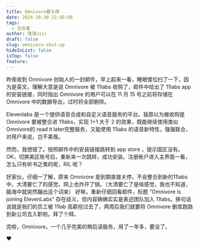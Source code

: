 ```yaml
---
title: Omnivore要关停
date: 2024-10-30 22:45:08
tags:
  - 无穷事
author: 落落vici
draft: false
slug: omnivore-shut-up
hideInList: false
isTop: false
feature:
---
```

昨夜收到 Omnivore 创始人的一封邮件，早上起来一看，睡眼惺忪扫了一下，因为是英文，理解大意是说 Omnivore 被 11labs 收购了，邮件中给出了 11labs app 的安装链接，同时指出 Omnivore 的用户可以在 11 月 15 号之前将存储在 Omnivore 中的数据导出，过时将全部删除。

Elevenlabs 是一个提供语音合成和自定义语音服务的平台。我原以为被收购是 Omnivore 要被整合进 11labs，实现 1+1 大于 2 的效果，既能继续使用类似 Omnivore的 read it later完整服务，又能使用 11labs 的语音新特性，强强联合，对用户来说，岂不美哉。

然而，我想错了。按照邮件中的安装链接跳转到 app store ，提示国区没有。OK，切换美区账号后，重新来一次跳转，成功安装。注册账户进入主界面一看，怎么只有听书之类的呢，RIL 呢？

好家伙，仔细一了解，原来 Omnivore 是到期直接关停，不会整合到新的11labs中，大清要亡了的感觉，网上也炸开了锅。（大清要亡了是啥感觉，我也不知道，脑海中就突然蹦出这个词来）
好嘛，重新仔细回看邮件，标题 “Omnivore is joining ElevenLabs” 存在歧义，但内容确确实实是表述团队加入 11labs。换句话说就是我们的员工被 11lab 高薪挖过去了，两周后我们就要将 Omnivore 删库跑路到新公司去入职啦。拜了个拜。

完啦，Omnivore，一个几乎完美的稍后读服务，用了一年多，要没了。

❤